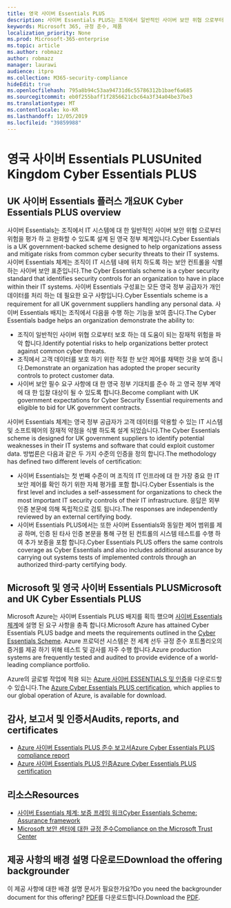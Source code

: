 ```yaml
---
title: 영국 사이버 Essentials PLUS
description: 사이버 Essentials PLUS는 조직에서 일반적인 사이버 보안 위협 으로부터 보호 하는 데 도움이 되는 영국 정부 방식으로 정의 된 구성표입니다.
keywords: Microsoft 365, 규정 준수, 제품
localization_priority: None
ms.prod: Microsoft-365-enterprise
ms.topic: article
ms.author: robmazz
author: robmazz
manager: laurawi
audience: itpro
ms.collection: M365-security-compliance
hideEdit: true
ms.openlocfilehash: 795a8b94c53aa94731d6c55786312b1baef6a685
ms.sourcegitcommit: eb0f255baff1f2856621cbc64a3f34a04be37be3
ms.translationtype: MT
ms.contentlocale: ko-KR
ms.lasthandoff: 12/05/2019
ms.locfileid: "39859988"
---
```

# <a name="united-kingdom-cyber-essentials-plus"></a><span data-ttu-id="52214-104">영국 사이버 Essentials PLUS</span><span class="sxs-lookup"><span data-stu-id="52214-104">United Kingdom Cyber Essentials PLUS</span></span>

## <a name="uk-cyber-essentials-plus-overview"></a><span data-ttu-id="52214-105">UK 사이버 Essentials 플러스 개요</span><span class="sxs-lookup"><span data-stu-id="52214-105">UK Cyber Essentials PLUS overview</span></span>

<span data-ttu-id="52214-106">사이버 Essentials는 조직에서 IT 시스템에 대 한 일반적인 사이버 보안 위협 으로부터 위험을 평가 하 고 완화할 수 있도록 설계 된 영국 정부 체계입니다.</span><span class="sxs-lookup"><span data-stu-id="52214-106">Cyber Essentials is a UK government-backed scheme designed to help organizations assess and mitigate risks from common cyber security threats to their IT systems.</span></span> <span data-ttu-id="52214-107">사이버 Essentials 체계는 조직이 IT 시스템 내에 위치 하도록 하는 보안 컨트롤을 식별 하는 사이버 보안 표준입니다.</span><span class="sxs-lookup"><span data-stu-id="52214-107">The Cyber Essentials scheme is a cyber security standard that identifies security controls for an organization to have in place within their IT systems.</span></span> <span data-ttu-id="52214-108">사이버 Essentials 구성표는 모든 영국 정부 공급자가 개인 데이터를 처리 하는 데 필요한 요구 사항입니다.</span><span class="sxs-lookup"><span data-stu-id="52214-108">Cyber Essentials scheme is a requirement for all UK government suppliers handling any personal data.</span></span> <span data-ttu-id="52214-109">사이버 Essentials 배지는 조직에서 다음을 수행 하는 기능을 보여 줍니다.</span><span class="sxs-lookup"><span data-stu-id="52214-109">The Cyber Essentials badge helps an organization demonstrate the ability to:</span></span>

- <span data-ttu-id="52214-110">조직이 일반적인 사이버 위협 으로부터 보호 하는 데 도움이 되는 잠재적 위험을 파악 합니다.</span><span class="sxs-lookup"><span data-stu-id="52214-110">Identify potential risks to help organizations better protect against common cyber threats.</span></span>
- <span data-ttu-id="52214-111">조직에서 고객 데이터를 보호 하기 위한 적절 한 보안 제어를 채택한 것을 보여 줍니다.</span><span class="sxs-lookup"><span data-stu-id="52214-111">Demonstrate an organization has adopted the proper security controls to protect customer data.</span></span>
- <span data-ttu-id="52214-112">사이버 보안 필수 요구 사항에 대 한 영국 정부 기대치를 준수 하 고 영국 정부 계약에 대 한 입찰 대상이 될 수 있도록 합니다.</span><span class="sxs-lookup"><span data-stu-id="52214-112">Become compliant with UK government expectations for Cyber Security Essential requirements and eligible to bid for UK government contracts.</span></span>

<span data-ttu-id="52214-113">사이버 Essentials 체계는 영국 정부 공급자가 고객 데이터를 악용할 수 있는 IT 시스템 및 소프트웨어의 잠재적 약점을 식별 하도록 설계 되었습니다.</span><span class="sxs-lookup"><span data-stu-id="52214-113">The Cyber Essentials scheme is designed for UK government suppliers to identify potential weaknesses in their IT systems and software that could exploit customer data.</span></span> <span data-ttu-id="52214-114">방법론은 다음과 같은 두 가지 수준의 인증을 정의 합니다.</span><span class="sxs-lookup"><span data-stu-id="52214-114">The methodology has defined two different levels of certification:</span></span>

- <span data-ttu-id="52214-115">사이버 Essentials는 첫 번째 수준이 며 조직의 IT 인프라에 대 한 가장 중요 한 IT 보안 제어를 확인 하기 위한 자체 평가를 포함 합니다.</span><span class="sxs-lookup"><span data-stu-id="52214-115">Cyber Essentials is the first level and includes a self-assessment for organizations to check the most important IT security controls of their IT infrastructure.</span></span> <span data-ttu-id="52214-116">응답은 외부 인증 본문에 의해 독립적으로 검토 됩니다.</span><span class="sxs-lookup"><span data-stu-id="52214-116">The responses are independently reviewed by an external certifying body.</span></span>
- <span data-ttu-id="52214-117">사이버 Essentials PLUS에서는 또한 사이버 Essentials와 동일한 제어 범위를 제공 하며, 인증 된 타사 인증 본문을 통해 구현 된 컨트롤의 시스템 테스트를 수행 하 여 추가 보증을 포함 합니다.</span><span class="sxs-lookup"><span data-stu-id="52214-117">Cyber Essentials PLUS offers the same controls coverage as Cyber Essentials and also includes additional assurance by carrying out systems tests of implemented controls through an authorized third-party certifying body.</span></span>

## <a name="microsoft-and-uk-cyber-essentials-plus"></a><span data-ttu-id="52214-118">Microsoft 및 영국 사이버 Essentials PLUS</span><span class="sxs-lookup"><span data-stu-id="52214-118">Microsoft and UK Cyber Essentials PLUS</span></span>

<span data-ttu-id="52214-119">Microsoft Azure는 사이버 Essentials PLUS 배지를 획득 했으며 [사이버 Essentials 체계](https://go.microsoft.com/fwlink/p/?linkid=2099398)에 설명 된 요구 사항을 충족 합니다.</span><span class="sxs-lookup"><span data-stu-id="52214-119">Microsoft Azure has attained Cyber Essentials PLUS badge and meets the requirements outlined in the [Cyber Essentials Scheme](https://go.microsoft.com/fwlink/p/?linkid=2099398).</span></span> <span data-ttu-id="52214-120">Azure 프로덕션 시스템은 전 세계 선두 규정 준수 포트폴리오의 증거를 제공 하기 위해 테스트 및 감사를 자주 수행 합니다.</span><span class="sxs-lookup"><span data-stu-id="52214-120">Azure production systems are frequently tested and audited to provide evidence of a world-leading compliance portfolio.</span></span>

<span data-ttu-id="52214-121">Azure의 글로벌 작업에 적용 되는 [Azure 사이버 ESSENTIALS 및 인증](https://aka.ms/AzureCyberEPlusCert)을 다운로드할 수 있습니다.</span><span class="sxs-lookup"><span data-stu-id="52214-121">The [Azure Cyber Essentials PLUS certification](https://aka.ms/AzureCyberEPlusCert), which applies to our global operation of Azure, is available for download.</span></span>

## <a name="audits-reports-and-certificates"></a><span data-ttu-id="52214-122">감사, 보고서 및 인증서</span><span class="sxs-lookup"><span data-stu-id="52214-122">Audits, reports, and certificates</span></span>

- [<span data-ttu-id="52214-123">Azure 사이버 Essentials PLUS 준수 보고서</span><span class="sxs-lookup"><span data-stu-id="52214-123">Azure Cyber Essentials PLUS compliance report</span></span>](https://aka.ms/AzureCyberEPlusReport)
- [<span data-ttu-id="52214-124">Azure 사이버 Essentials PLUS 인증</span><span class="sxs-lookup"><span data-stu-id="52214-124">Azure Cyber Essentials PLUS certification</span></span>](https://aka.ms/AzureCyberEPlusCert)

## <a name="resources"></a><span data-ttu-id="52214-125">리소스</span><span class="sxs-lookup"><span data-stu-id="52214-125">Resources</span></span>

- [<span data-ttu-id="52214-126">사이버 Essentials 체계: 보증 프레임 워크</span><span class="sxs-lookup"><span data-stu-id="52214-126">Cyber Essentials Scheme: Assurance framework</span></span>](https://www.cyberaware.gov.uk/cyberessentials/files/assurance-framework.pdf)
- [<span data-ttu-id="52214-127">Microsoft 보안 센터에 대한 규정 준수</span><span class="sxs-lookup"><span data-stu-id="52214-127">Compliance on the Microsoft Trust Center</span></span>](https://www.microsoft.com/trust-center/compliance/compliance-overview)

## <a name="download-the-offering-backgrounder"></a><span data-ttu-id="52214-128">제공 사항의 배경 설명 다운로드</span><span class="sxs-lookup"><span data-stu-id="52214-128">Download the offering backgrounder</span></span>

<span data-ttu-id="52214-129">이 제공 사항에 대한 배경 설명 문서가 필요한가요?</span><span class="sxs-lookup"><span data-stu-id="52214-129">Do you need the backgrounder document for this offering?</span></span> <span data-ttu-id="52214-130">[PDF](https://download.microsoft.com/download/6/B/5/6B54EF7B-8BC2-4C88-8ABD-A20B986AF9C7/CyberEssentialsPlusUK-Compliance.pdf)를 다운로드합니다.</span><span class="sxs-lookup"><span data-stu-id="52214-130">Download the [PDF](https://download.microsoft.com/download/6/B/5/6B54EF7B-8BC2-4C88-8ABD-A20B986AF9C7/CyberEssentialsPlusUK-Compliance.pdf).</span></span>
